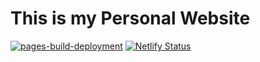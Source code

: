 # This is my Personal Website
[![pages-build-deployment](https://github.com/mariavarg/mariavarg.github.io/actions/workflows/pages/pages-build-deployment/badge.svg?branch=main)](https://github.com/mariavarg/mariavarg.github.io/actions/workflows/pages/pages-build-deployment)
[![Netlify Status](https://api.netlify.com/api/v1/badges/4bbbb636-cbb3-4974-825e-88dc3270fb2b/deploy-status)](https://app.netlify.com/sites/mariav-art/deploys)
